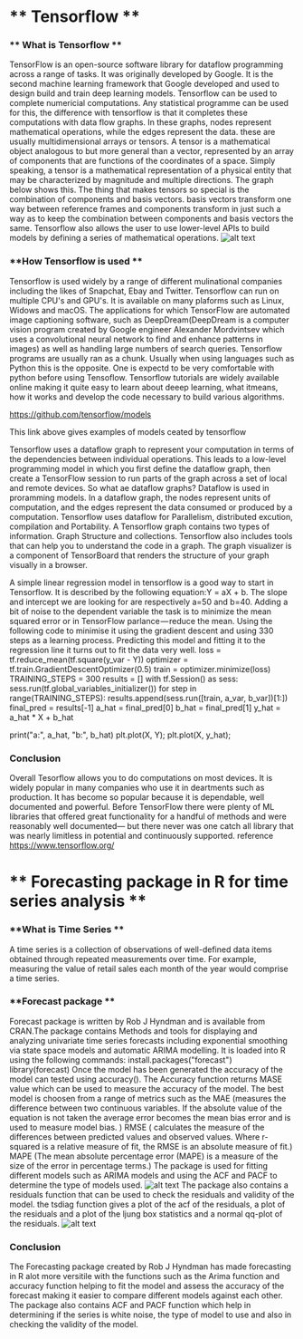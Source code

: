 #  ** Tensorflow **
### ** What is Tensorflow **
TensorFlow is an open-source software library for dataflow programming across a range of tasks. It was originally developed by Google. It is the second machine learning framework that Google developed and used to design build and train deep learning models. Tensorflow can be used to complete numericial computations. Any statistical programme can be used for this, the difference with tensorflow is that it completes these computations with data flow graphs. In these graphs, nodes represent mathematical operations, while the edges represent the data. these are usually multidimensional arrays or tensors. A tensor is a  mathematical object analogous to but more general than a vector, represented by an array of components that are functions of the coordinates of a space. Simply speaking, a tensor is a mathematical representation of a physical entity that may be characterized by magnitude and multiple directions. The graph below shows this. The thing that makes tensors so special is the combination of components and basis vectors. basis vectors transform one way between reference frames and components transform in just such a way as to keep the combination between components and basis vectors the same. Tensorflow also allows the user to use lower-level APIs to build models by defining a series of mathematical operations. 
![alt text](https://s3-ap-south-1.amazonaws.com/av-blog-media/wp-content/uploads/2017/03/29102900/Image1-768x691.png)

### **How Tensorflow is used **
Tensorflow is used widely by a range of different mulinational companies including the likes of Snapchat, Ebay and Twitter. Tensorflow can run on multiple CPU's and GPU's. It is available on many plaforms such as Linux, Widows and macOS. The applications for which TensorFlow are automated image captioning software, such as DeepDream(DeepDream is a computer vision program created by Google engineer Alexander Mordvintsev which uses a convolutional neural network to find and enhance patterns in images) as well as handling large numbers of search queries. 
Tensorflow programs are usually ran as a chunk. Usually when using languages such as Python this is the opposite. One is expectd to be very comfortable with python before using Tensoflow. Tensorflow tutorials are widely available online making it quite easy to learn about deeep learning, what itmeans, how it works and develop the code necessary to build various algorithms.

 https://github.com/tensorflow/models

This link above gives examples of models ceated by tensorflow 

Tensorflow uses a dataflow graph to represent your computation in terms of the dependencies between individual operations. This leads to a low-level programming model in which you first define the dataflow graph, then create a TensorFlow session to run parts of the graph across a set of local and remote devices. So what ae dataflow graphs? Dataflow is used in proramming models.  In a dataflow graph, the nodes represent units of computation, and the edges represent the data consumed or produced by a computation. Tensorflow uses dataflow for Parallelism, distributed excution, compilation and Portability. A Tensorflow graph contains two types of information. Graph Structure and collections. Tensorflow also includes tools that can help you to understand the code in a graph.  The graph visualizer is a component of TensorBoard that renders the structure of your graph visually in a browser. 

A simple linear regression model in tensorflow is a good way to start in Tensorflow. It is described by the following equation:Y = aX + b. The slope and intercept we are looking for are respectively a=50 and b=40. Adding a bit of noise to the dependent variable the task is to minimize the mean squared error or in TensorFlow parlance — reduce the mean. Using the following code to minimise it using the gradient descent and using 330 steps as a learning process. Predicting this model and fitting it to the regression line it turns out to fit the data very well.
loss = tf.reduce_mean(tf.square(y_var - Y))
optimizer = tf.train.GradientDescentOptimizer(0.5)
train = optimizer.minimize(loss)
TRAINING_STEPS = 300
results = []
with tf.Session() as sess:
    sess.run(tf.global_variables_initializer())
    for step in range(TRAINING_STEPS):
        results.append(sess.run([train, a_var, b_var])[1:])
final_pred = results[-1]
a_hat = final_pred[0]
b_hat = final_pred[1]
y_hat = a_hat * X + b_hat

print("a:", a_hat, "b:", b_hat)
plt.plot(X, Y);
plt.plot(X, y_hat);

### **Conclusion**
Overall Tesorflow allows you to do computations on most devices. It is widely popular in many companies who use it in deartments such as production. It has become so popular because it is dependable, well documented and powerful. Before TensorFlow there were plenty of ML libraries that offered great functionality for a handful of methods and were reasonably well documented— but there never was one catch all library that was nearly limitless in potential and continuously supported. 
reference https://www.tensorflow.org/

#  ** Forecasting package in R for time series analysis **
### **What is Time Series  **
A time series is a collection of observations of well-defined data items obtained through repeated measurements over time. For example, measuring the value of retail sales each month of the year would comprise a time series. 
### **Forecast package **
Forecast package is written by Rob J Hyndman and is available from CRAN.The package contains Methods and tools for displaying and analyzing univariate time series forecasts including exponential smoothing via state space models and automatic ARIMA modelling. It is loaded into R using the following commands:
install.packages("forecast")
library(forecast)
Once the model has been generated the accuracy of the model can tested using accuracy(). The Accuracy function returns MASE value which can be used to measure the accuracy of the model. The best model is choosen from a range of metrics such as the 
MAE (measures the difference between two continuous variables. If the absolute value of the equation is not taken the average error
becomes the mean bias error and is used to measure model bias. )
RMSE ( calculates the measure of the differences between predicted values and observed values. Where r-squared is a relative measure of fit, the RMSE is an absolute measure of fit.)
MAPE (The mean absolute percentage error (MAPE) is a measure of the size of the error in percentage terms.)
The package is used for fitting different models such as ARIMA models and using the ACF and PACF to determine the type of models used. 
![alt text](https://www.google.ie/search?q=forecast+using+arima+model&rlz=1C1GCEB_enIE794IE794&source=lnms&tbm=isch&sa=X&ved=0ahUKEwjBoZWw_NfaAhXrA8AKHaP3AZoQ_AUICygC&biw=1440&bih=794#imgrc=RR5Flu71wmwtEM:)
The package also contains a residuals function that can be used to check the residuals and validity of the model. the tsdiag function gives a plot of the acf of the residuals, a plot of the residuals and a plot of the ljung box statistics and a normal qq-plot of the residuals.
![alt text](https://www.google.ie/search?q=tsdiag&rlz=1C1GCEB_enIE794IE794&source=lnms&tbm=isch&sa=X&ved=0ahUKEwjT6J7__NfaAhXMCMAKHQJNDK4Q_AUICygC&biw=1440&bih=794#imgrc=tIA8jht2gYsT8M:)

### **Conclusion**
The Forecasting package created by Rob J Hyndman has made forecasting in R alot more versitile with the functions such as the Arima function and accuracy function helping to fit the model and assess the accuracy of the forecast making it easier to compare different models against each other. The package also contains ACF and PACF function which help in determining if the series is white noise, the type of model to use and also in checking the validity of the model. 







